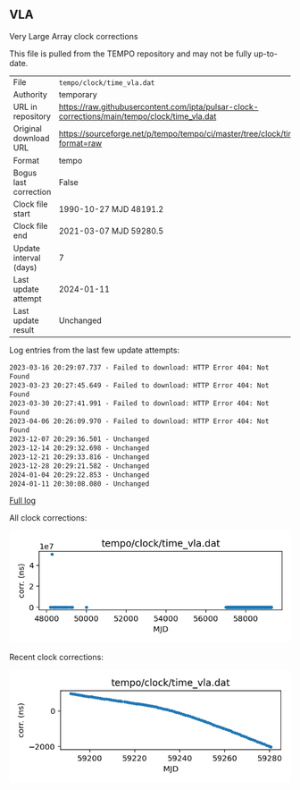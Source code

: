 
## VLA

Very Large Array clock corrections

This file is pulled from the TEMPO repository and may not be fully
up-to-date. 

|     |     |
|:--- |:--- |
| File | `tempo/clock/time_vla.dat` |
| Authority | temporary |
| URL in repository | <https://raw.githubusercontent.com/ipta/pulsar-clock-corrections/main/tempo/clock/time_vla.dat> |
| Original download URL | <https://sourceforge.net/p/tempo/tempo/ci/master/tree/clock/time_vla.dat?format=raw> |
| Format | tempo |
| Bogus last correction | False |
| Clock file start | 1990-10-27 MJD 48191.2 |
| Clock file end | 2021-03-07 MJD 59280.5 |
| Update interval (days) | 7 |
| Last update attempt | 2024-01-11 |
| Last update result | Unchanged |

Log entries from the last few update attempts:
```
2023-03-16 20:29:07.737 - Failed to download: HTTP Error 404: Not Found
2023-03-23 20:27:45.649 - Failed to download: HTTP Error 404: Not Found
2023-03-30 20:27:41.991 - Failed to download: HTTP Error 404: Not Found
2023-04-06 20:26:09.970 - Failed to download: HTTP Error 404: Not Found
2023-12-07 20:29:36.501 - Unchanged
2023-12-14 20:29:32.698 - Unchanged
2023-12-21 20:29:33.816 - Unchanged
2023-12-28 20:29:21.582 - Unchanged
2024-01-04 20:29:22.853 - Unchanged
2024-01-11 20:30:08.080 - Unchanged
```
[Full log](https://raw.githubusercontent.com/ipta/pulsar-clock-corrections/main/log/tempo/clock/time_vla.dat.log)


All clock corrections:

![plot of all clock corrections](time_vla.dat.png "All corrections")

Recent clock corrections:

![plot of recent clock corrections](time_vla.dat.short.png "Recent corrections")

